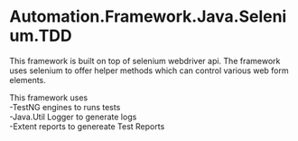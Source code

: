 # Automation.Framework.Java.Selenium.TDD


This framework is built on top of selenium webdriver api. The framework uses selenium to offer helper methods which can control various web form elements.

This framework uses<br> 
-TestNG engines to runs tests<br>
-Java.Util Logger to generate logs<br> 
-Extent reports to genereate Test Reports<br>
